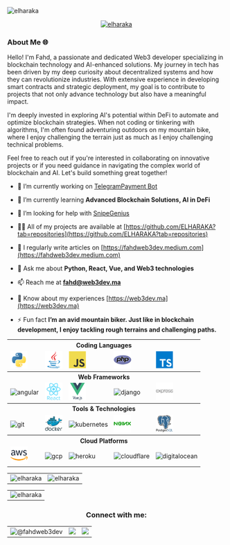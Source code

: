 <p align="left"> <img src="https://komarev.com/ghpvc/?username=elharaka&label=Profile%20views&color=0e75b6&style=flat" alt="elharaka" /> </p>

<p align="center"> <a href="https://github.com/ryo-ma/github-profile-trophy"><img src="https://github-profile-trophy.vercel.app/?username=elharaka&theme=onedark&row=1" alt="elharaka" /></a> </p>

### About Me 🌐

Hello! I'm Fahd, a passionate and dedicated Web3 developer specializing in blockchain technology and AI-enhanced solutions. My journey in tech has been driven by my deep curiosity about decentralized systems and how they can revolutionize industries. With extensive experience in developing smart contracts and strategic deployment, my goal is to contribute to projects that not only advance technology but also have a meaningful impact.

I'm deeply invested in exploring AI's potential within DeFi to automate and optimize blockchain strategies. When not coding or tinkering with algorithms, I'm often found adventuring outdoors on my mountain bike, where I enjoy challenging the terrain just as much as I enjoy challenging technical problems.

Feel free to reach out if you're interested in collaborating on innovative projects or if you need guidance in navigating the complex world of blockchain and AI. Let's build something great together!


- 🔭 I’m currently working on [TelegramPayment Bot](https://t.me/PlatinumSpotBot)

- 🌱 I’m currently learning **Advanced Blockchain Solutions, AI in DeFi**

- 🤝 I’m looking for help with [SnipeGenius](https://github.com/ELHARAKA/SnipeGenius)

- 👨‍💻 All of my projects are available at [https://github.com/ELHARAKA?tab=repositories](https://github.com/ELHARAKA?tab=repositories)

- 📝 I regularly write articles on [https://fahdweb3dev.medium.com](https://fahdweb3dev.medium.com)

- 💬 Ask me about **Python, React, Vue, and Web3 technologies**

- 📫 Reach me at **fahd@web3dev.ma**

- 📄 Know about my experiences [https://web3dev.ma](https://web3dev.ma)

- ⚡ Fun fact **I’m an avid mountain biker. Just like in blockchain development, I enjoy tackling rough terrains and challenging paths.**

<table align="center" style="border-collapse: collapse;">
  <tr>
    <th colspan="5">Coding Languages</th>
  </tr>
  <tr>
    <td <a href="https://www.python.org" target="blank" rel="noreferrer"><img src="https://raw.githubusercontent.com/devicons/devicon/master/icons/python/python-original.svg" alt="python" width="40" height="40"/></a></td>
    <td <a href="https://www.java.com" target="blank" rel="noreferrer"><img src="https://raw.githubusercontent.com/devicons/devicon/master/icons/java/java-original.svg" alt="java" width="40" height="40"/></a></td>
    <td <a href="https://developer.mozilla.org/en-US/docs/Web/JavaScript" target="blank" rel="noreferrer"><img src="https://raw.githubusercontent.com/devicons/devicon/master/icons/javascript/javascript-original.svg" alt="javascript" width="40" height="40"/></a></td>
    <td <a href="https://www.php.net" target="blank" rel="noreferrer"><img src="https://raw.githubusercontent.com/devicons/devicon/master/icons/php/php-original.svg" alt="php" width="40" height="40"/></a></td>
    <td <a href="https://www.typescriptlang.org/" target="blank" rel="noreferrer"><img src="https://raw.githubusercontent.com/devicons/devicon/master/icons/typescript/typescript-original.svg" alt="typescript" width="40" height="40"/></a></td>
  </tr>
  <tr>
    <th colspan="5">Web Frameworks</th>
  </tr>
  <tr>
    <td <a href="https://angular.io" target="blank" rel="noreferrer"><img src="https://angular.io/assets/images/logos/angular/angular.svg" alt="angular" width="40" height="40"/></a></td>
    <td <a href="https://reactjs.org/" target="blank" rel="noreferrer"><img src="https://raw.githubusercontent.com/devicons/devicon/master/icons/react/react-original-wordmark.svg" alt="react" width="40" height="40"/></a></td>
    <td <a href="https://vuejs.org/" target="blank" rel="noreferrer"><img src="https://raw.githubusercontent.com/devicons/devicon/master/icons/vuejs/vuejs-original-wordmark.svg" alt="vuejs" width="40" height="40"/></a></td>
    <td <a href="https://www.djangoproject.com/" target="blank" rel="noreferrer"><img src="https://cdn.worldvectorlogo.com/logos/django.svg" alt="django" width="40" height="40"/></a></td>
    <td <a href="https://expressjs.com" target="blank" rel="noreferrer"><img src="https://raw.githubusercontent.com/devicons/devicon/master/icons/express/express-original-wordmark.svg" alt="express" width="40" height="40"/></a></td>
  </tr>
  <tr>
    <th colspan="5">Tools & Technologies</th>
  </tr>
  <tr>
    <td <a href="https://git-scm.com/" target="blank" rel="noreferrer"><img src="https://www.vectorlogo.zone/logos/git-scm/git-scm-icon.svg" alt="git" width="40" height="40"/></a></td>
    <td <a href="https://www.docker.com/" target="blank" rel="noreferrer"><img src="https://raw.githubusercontent.com/devicons/devicon/master/icons/docker/docker-original-wordmark.svg" alt="docker" width="40" height="40"/></a></td>
    <td <a href="https://kubernetes.io" target="blank" rel="noreferrer"><img src="https://www.vectorlogo.zone/logos/kubernetes/kubernetes-icon.svg" alt="kubernetes" width="40" height="40"/></a></td>
    <td <a href="https://www.nginx.com" target="blank" rel="noreferrer"><img src="https://raw.githubusercontent.com/devicons/devicon/master/icons/nginx/nginx-original.svg" alt="nginx" width="40" height="40"/></a></td>
    <td <a href="https://www.postgresql.org" target="blank" rel="noreferrer"><img src="https://raw.githubusercontent.com/devicons/devicon/master/icons/postgresql/postgresql-original-wordmark.svg" alt="postgresql" width="40" height="40"/></a></td>
  </tr>
  <tr>
    <th colspan="5">Cloud Platforms</th>
  </tr>
  <tr>
    <td <a href="https://aws.amazon.com" target="blank" rel="noreferrer"><img src="https://raw.githubusercontent.com/devicons/devicon/master/icons/amazonwebservices/amazonwebservices-original-wordmark.svg" alt="aws" width="40" height="40"/></a></td>
    <td <a href="https://cloud.google.com" target="blank" rel="noreferrer"><img src="https://www.vectorlogo.zone/logos/google_cloud/google_cloud-icon.svg" alt="gcp" width="40" height="40"/></a></td>
    <td <a href="https://heroku.com" target="blank" rel="noreferrer"><img src="https://www.vectorlogo.zone/logos/heroku/heroku-icon.svg" alt="heroku" width="40" height="40"/></a></td>
    <td <a href="https://www.cloudflare.com" target="blank" rel="noreferrer"><img src="https://www.vectorlogo.zone/logos/cloudflare/cloudflare-icon.svg" alt="cloudflare" width="40" height="40"/></a></td>
    <td <a href="https://www.digitalocean.com" target="blank" rel="noreferrer"><img src="https://www.vectorlogo.zone/logos/digitalocean/digitalocean-icon.svg" alt="digitalocean" width="40" height="40"/></a></td>
  </tr>
</table>

<table style="width: 100%; border-collapse: collapse;">
  <tr>
    <td style="text-align: center; width: 50%;"><img src="https://github-readme-stats.vercel.app/api?username=elharaka&theme=dark&locale=en" alt="elharaka" /></td>
    <td style="text-align: center; width: 50%;"><img src="https://github-readme-streak-stats.herokuapp.com/?user=elharaka&theme=dark&locale=en" alt="elharaka" /></td>
  </tr>
</table>

<table align="center" style="border-collapse: collapse;">
  <tr>
    <td align="center" style="text-align: center;"><img src="https://github-readme-stats.vercel.app/api/top-langs?username=elharaka&locale=en" alt="elharaka" /></td>
  </tr>
</table>

<h3 align="center">Connect with me:</h3>
<table align="center" style="width: 100%;">
  <tr>
    <td
      <a href="https://medium.com/@fahdweb3dev" target="blank">
        <img src="https://raw.githubusercontent.com/rahuldkjain/github-profile-readme-generator/master/src/images/icons/Social/medium.svg" alt="@fahdweb3dev" height="30" width="auto" />
      </a>
    </td>
    <td
      <a href="https://t.me/Thisiswhosthis" target="blank">
        <img src="https://upload.wikimedia.org/wikipedia/commons/8/82/Telegram_logo.svg" height="30" width="auto" />
      </a>
    </td>
    <td
      <a href="https://web3dev.ma/" target="blank">
        <img src="https://pub-4921d2344b4d4baab627f5944ec5b7b0.r2.dev/Archive%2Fassets%2Fweb3dev_svg.svg" height="30" width="auto" />
      </a>
    </td>
  </tr>
</table>
